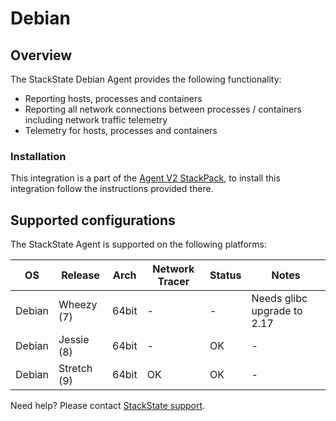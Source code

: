 # Debian

## Overview

The StackState Debian Agent provides the following functionality:
- Reporting hosts, processes and containers
- Reporting all network connections between processes / containers including network traffic telemetry
- Telemetry for hosts, processes and containers

### Installation

This integration is a part of the [Agent V2 StackPack](/#/stackpacks/stackstate-agent-v2/), to install this integration follow the instructions provided there.

## Supported configurations

The StackState Agent is supported on the following platforms:

| OS | Release | Arch | Network Tracer| Status | Notes|
|----|---------|--------|--------|--------|--------|
| Debian | Wheezy (7) | 64bit | - | - | Needs glibc upgrade to 2.17 |
| Debian | Jessie (8) | 64bit | - | OK | - |
| Debian | Stretch (9) | 64bit | OK | OK | - |

Need help? Please contact [StackState support](https://support.stackstate.com/hc/en-us).

